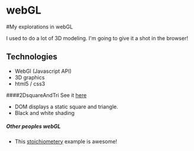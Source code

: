 webGL
=====

#My explorations in webGL

I used to do a lot of 3D modeling. I'm going to give it a shot in the browser!

## Technologies
- WebGl (Javascript API)
- 3D graphics
- html5 / css3

####2DsquareAndTri
See it [here](http://nathansass.github.io/webGL/2DsquareAndTri/)
- DOM displays a static square and triangle.
- Black and white shading


##### Other peoples webGL
- This [stoichiometery](http://web.chemdoodle.com/demos/molgrabber-3d) example is awesome!

